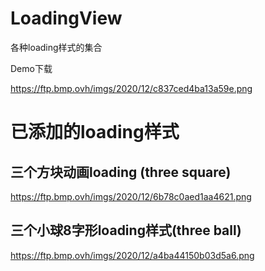 # LoadingView
各种loading样式的集合

Demo下载

https://ftp.bmp.ovh/imgs/2020/12/c837ced4ba13a59e.png

# 已添加的loading样式
## 三个方块动画loading (three square)

https://ftp.bmp.ovh/imgs/2020/12/6b78c0aed1aa4621.png

## 三个小球8字形loading样式(three ball)

https://ftp.bmp.ovh/imgs/2020/12/a4ba44150b03d5a6.png
